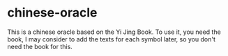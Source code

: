 # chinese-oracle
This is a chinese oracle based on the Yi Jing Book. To use it, you need the book, I may consider to add the texts for each symbol later, so you don't need the book for this.
